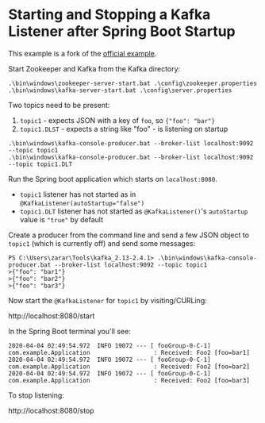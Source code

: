 # Starting and Stopping a Kafka Listener after Spring Boot Startup

This example is a fork of the [official example](https://github.com/spring-projects/spring-kafka/tree/master/samples/sample-01).

Start Zookeeper and Kafka from the Kafka directory:

```
.\bin\windows\zookeeper-server-start.bat .\config\zookeeper.properties
.\bin\windows\kafka-server-start.bat .\config\server.properties
```

Two topics need to be present:

1. `topic1` - expects JSON with a key of `foo`, so `{"foo": "bar"}`
2. `topic1.DLST` - expects a string like "foo"  - is listening on startup

```$xslt
.\bin\windows\kafka-console-producer.bat --broker-list localhost:9092 --topic topic1
.\bin\windows\kafka-console-producer.bat --broker-list localhost:9092 --topic topic1.DLT
```

Run the Spring boot application which starts on `localhost:8080`.

- `topic1` listener has not started as in `@KafkaListener(autoStartup="false")`
- `topic1.DLT` listener has not started as `@KafkaListener()`'s `autoStartup` value is `"true"` by default

Create a producer from the command line and send a few JSON object to `topic1` (which is currently off) and send some messages:

```
PS C:\Users\zarar\Tools\kafka_2.13-2.4.1> .\bin\windows\kafka-console-producer.bat --broker-list localhost:9092 --topic topic1                                                                                                                     >{"foo": "bar1"}
>{"foo": "bar2"}
>{"foo": "bar3"}
```

Now start the `@KafkaListener` for `topic1` by visiting/CURLing:

http://localhost:8080/start

In the Spring Boot terminal you'll see:

```
2020-04-04 02:49:54.972  INFO 19072 --- [ fooGroup-0-C-1] com.example.Application                  : Received: Foo2 [foo=bar1]
2020-04-04 02:49:54.972  INFO 19072 --- [ fooGroup-0-C-1] com.example.Application                  : Received: Foo2 [foo=bar2]
2020-04-04 02:49:54.972  INFO 19072 --- [ fooGroup-0-C-1] com.example.Application                  : Received: Foo2 [foo=bar3]
```

To stop listening:

http://localhost:8080/stop
